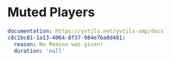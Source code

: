 # Muted Players

```yaml
documentation: https://yvtils.net/yvtils-smp/docs
c8c1bc81-1a13-4064-8f37-984e76a0d481:
  reason: No Reason was given!
  duration: 'null'
```
